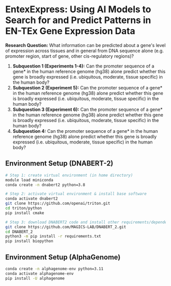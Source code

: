 # EntexExpress: Using AI Models to Search for and Predict Patterns in EN-TEx Gene Expression Data

**Research Question:** What information can be predicted about a gene's level of expression across tissues and in general from DNA sequence alone (e.g. promoter region, start of gene, other cis-regulatory regions)?

1. **Subquestion 1 (Experiments 1-4):** Can the promoter sequence of a gene* in the human reference genome (hg38) alone predict whether this gene is broadly expressed (i.e. ubiquitous, moderate, tissue specific) in the human body?
2. **Subquestion 2 (Experiment 5):** Can the promoter sequence of a gene* in the human reference genome (hg38) alone predict whether this gene is broadly expressed (i.e. ubiquitous, moderate, tissue specific) in the human body?
3. **Subquestion 3 (Experiment 6):** Can the promoter sequence of a gene* in the human reference genome (hg38) alone predict whether this gene is broadly expressed (i.e. ubiquitous, moderate, tissue specific) in the human body?
4. **Subquestion 4:** Can the promoter sequence of a gene* in the human reference genome (hg38) alone predict whether this gene is broadly expressed (i.e. ubiquitous, moderate, tissue specific) in the human body?


## Environment Setup (DNABERT-2)

```bash
# Step 1: create virtual environment (in home directory)
module load miniconda
conda create -n dnabert2 python=3.8

# Step 2: activate virtual environment & install base software
conda activate dnabert2
git clone https://github.com/openai/triton.git
cd triton/python
pip install cmake

# Step 3: download DNABERT2 code and install other requirements/dependencies (back in home directory)
git clone https://github.com/MAGICS-LAB/DNABERT_2.git
cd DNABERT_2
python3 -m pip install -r requirements.txt
pip install biopython
```

## Environment Setup (AlphaGenome)

```bash
conda create -n alphagenome-env python=3.11
conda activate alphagenome-env
pip install -U alphagenome
```
